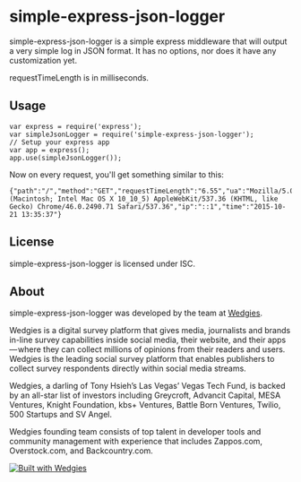 # simple-express-json-logger

simple-express-json-logger is a simple express middleware that will output a very simple log in JSON format.  It has no options, nor does it have any customization yet.

requestTimeLength is in milliseconds.

## Usage

    var express = require('express');
    var simpleJsonLogger = require('simple-express-json-logger');
    // Setup your express app
    var app = express();
    app.use(simpleJsonLogger());

Now on every request, you'll get something similar to this:

    {"path":"/","method":"GET","requestTimeLength":"6.55","ua":"Mozilla/5.0 (Macintosh; Intel Mac OS X 10_10_5) AppleWebKit/537.36 (KHTML, like Gecko) Chrome/46.0.2490.71 Safari/537.36","ip":"::1","time":"2015-10-21 13:35:37"}

## License ##

simple-express-json-logger is licensed under ISC.

## About ##

simple-express-json-logger was developed by the team at [Wedgies](http://www.wedgies.com).

Wedgies is a digital survey platform that gives media, journalists and brands in-line survey capabilities inside social media, their website, and their apps — where they can collect millions of opinions from their readers and users. Wedgies is the leading social survey platform that enables publishers to collect survey respondents directly within social media streams.

Wedgies, a darling of Tony Hsieh’s Las Vegas’ Vegas Tech Fund, is backed by an all-star list of investors including Greycroft, Advancit Capital, MESA Ventures, Knight Foundation, kbs+ Ventures, Battle Born Ventures, Twilio, 500 Startups and SV Angel.

Wedgies founding team consists of top talent in developer tools and community management with experience that includes Zappos.com, Overstock.com, and Backcountry.com.

[![Built with Wedgies](https://d3v9r9uda02hel.cloudfront.net/production/1.55.17/img/built-with-wedgies.png)](http://wedgies.com)
